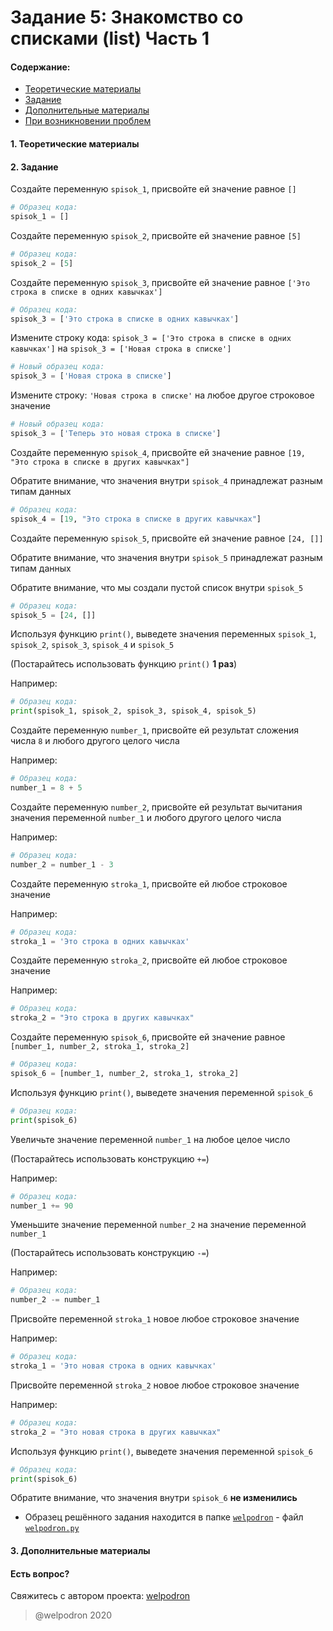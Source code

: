 # Задание 5: Знакомство со списками (list) Часть 1

#### Содержание:

+ [Теоретические материалы](#THEORETICAL_MATERIALS)
+ [Задание](#TASK)
+ [Дополнительные материалы](#ADDITIONAL_MATERIALS)
+ [При возникновении проблем](#ISSUES)

#### <a name="THEORETICAL_MATERIALS"></a> 1. Теоретические материалы



#### <a name="TASK"></a> 2. Задание

Создайте переменную `spisok_1`, присвойте ей значение равное `[]`

```python
# Образец кода: 
spisok_1 = []
```

Создайте переменную `spisok_2`, присвойте ей значение равное `[5]`

```python
# Образец кода: 
spisok_2 = [5]
```

Создайте переменную `spisok_3`, присвойте ей значение равное `['Это строка в списке в одних кавычках']`

```python
# Образец кода: 
spisok_3 = ['Это строка в списке в одних кавычках']
```

Измените строку кода: `spisok_3 = ['Это строка в списке в одних кавычках']` на `spisok_3 = ['Новая строка в списке']`

```python
# Новый образец кода: 
spisok_3 = ['Новая строка в списке']
```

Измените строку: `'Новая строка в списке'` на любое другое строковое значение

```python
# Новый образец кода: 
spisok_3 = ['Теперь это новая строка в списке']
```

Создайте переменную `spisok_4`, присвойте ей значение равное `[19, "Это строка в списке в других кавычках"]`

Обратите внимание, что значения внутри `spisok_4` принадлежат разным типам данных

```python
# Образец кода: 
spisok_4 = [19, "Это строка в списке в других кавычках"]
```

Создайте переменную `spisok_5`, присвойте ей значение равное `[24, []]`

Обратите внимание, что значения внутри `spisok_5` принадлежат разным типам данных

Обратите внимание, что мы создали пустой список внутри `spisok_5`

```python
# Образец кода: 
spisok_5 = [24, []]
```

Используя функцию `print()`, выведете значения переменных `spisok_1`, `spisok_2`, `spisok_3`, `spisok_4` и `spisok_5`

(Постарайтесь использовать функцию `print()` **1 раз**)

Например: 

```python
# Образец кода: 
print(spisok_1, spisok_2, spisok_3, spisok_4, spisok_5)
```

Создайте переменную `number_1`, присвойте ей результат сложения числа `8` и любого другого целого числа

Например:

```python
# Образец кода: 
number_1 = 8 + 5
```

Создайте переменную `number_2`, присвойте ей результат вычитания значения переменной `number_1` и любого другого целого числа

Например:

```python
# Образец кода: 
number_2 = number_1 - 3
```

Создайте переменную `stroka_1`, присвойте ей любое строковое значение 

Например:

```python
# Образец кода: 
stroka_1 = 'Это строка в одних кавычках'
```

Создайте переменную `stroka_2`, присвойте ей любое строковое значение 

Например:

```python
# Образец кода: 
stroka_2 = "Это строка в других кавычках"
```

Создайте переменную `spisok_6`, присвойте ей значение равное `[number_1, number_2, stroka_1, stroka_2]`

```python
# Образец кода: 
spisok_6 = [number_1, number_2, stroka_1, stroka_2]
```

Используя функцию `print()`, выведете значения переменной `spisok_6`

```python
# Образец кода: 
print(spisok_6)
```

Увеличьте значение переменной `number_1` на любое целое число

(Постарайтесь использовать конструкцию `+=`)

Например: 

```python
# Образец кода: 
number_1 += 90
```

Уменьшите значение переменной `number_2` на значение переменной `number_1` 

(Постарайтесь использовать конструкцию `-=`)

Например: 

```python
# Образец кода: 
number_2 -= number_1
```

Присвойте переменной `stroka_1` новое любое строковое значение

Например: 

```python
# Образец кода: 
stroka_1 = 'Это новая строка в одних кавычках'
```

Присвойте переменной `stroka_2` новое любое строковое значение

Например: 

```python
# Образец кода: 
stroka_2 = "Это новая строка в других кавычках"
```

Используя функцию `print()`, выведете значения переменной `spisok_6`

```python
# Образец кода: 
print(spisok_6)
```

Обратите внимание, что значения внутри `spisok_6` **не изменились**

* Образец решённого задания находится в папке <a href="./welpodron">`welpodron`</a> - файл <a href="./welpodron/welpodron.py">`welpodron.py`</a>

#### <a name="ADDITIONAL_MATERIALS"></a> 3. Дополнительные материалы



#### <a name="ISSUES"></a> Есть вопрос?

Свяжитесь с автором проекта: [welpodron](https://vk.com/welpodron)

> @welpodron 2020